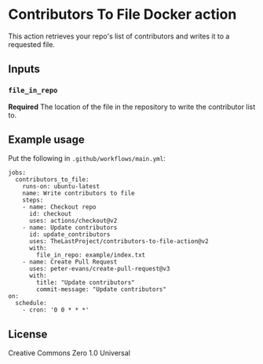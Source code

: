 # Contributors To File Docker action

This action retrieves your repo's list of contributors and writes it to a requested file.

## Inputs

### `file_in_repo`

**Required** The location of the file in the repository to write the contributor list to.

## Example usage

Put the following in `.github/workflows/main.yml`:
```
jobs:
  contributors_to_file:
    runs-on: ubuntu-latest
    name: Write contributors to file
    steps:
    - name: Checkout repo
      id: checkout
      uses: actions/checkout@v2
    - name: Update contributors
      id: update_contributors
      uses: TheLastProject/contributors-to-file-action@v2
      with:
        file_in_repo: example/index.txt
    - name: Create Pull Request
      uses: peter-evans/create-pull-request@v3
      with:
        title: "Update contributors"
        commit-message: "Update contributors"
on:
  schedule:
    - cron: '0 0 * * *'
```

## License
Creative Commons Zero 1.0 Universal
